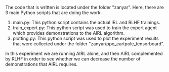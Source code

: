 The code that is written is located under the folder "zanyar". Here, there are 3 main Python scripts that are doing the work:
1. main.py: This python script contains the actual IRL and RLHF trainings.
2. train_expert.py: This python script was used to train the expert agent which provides demonstrations to the AIRL algorithm.
3. plotting.py: This python script was used to plot the experiment results that were collected under the folder "zanyar/ppo_cartpole_tensorboard".

In this experiment we are running AIRL alone, and then AIRL complemented by RLHF in order to see whether we can decrease the number of demonstrations that AIRL requires. 
